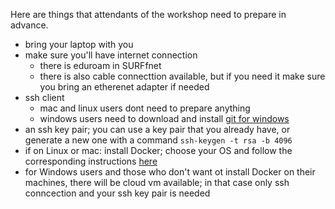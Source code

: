 Here are things that attendants of the workshop need to prepare in advance.

- bring your laptop with you
- make sure you'll have internet connection
  - there is eduroam in SURFfnet
  - there is also cable connecttion available, but if you need it make sure you bring an etherenet adapter if needed
- ssh client
  - mac and linux users dont need to prepare anything
  - windows users need to download and install [git for windows](https://git-for-windows.github.io/)
- an ssh key pair; you can use a key pair that you already have, or generate a new one with a command
`ssh-keygen -t rsa -b 4096`
- if on Linux or mac: install Docker; choose your OS and follow the corresponding instructions [here](http://docs.docker.com/linux/started/)
- for Windows users and those who don't want ot install Docker on their machines, there will be cloud vm available; in that case only ssh conncection and your ssh key pair is needed

